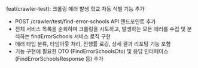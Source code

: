 feat(crawler-test): 크롤링 에러 발생 학교 자동 식별 기능 추가

- POST /crawler/test/find-error-schools API 엔드포인트 추가
- 전체 서비스 목록을 순회하며 크롤링을 시도하고, 발생하는 모든 에러를 수집 및 분석하는 findErrorSchools 서비스 로직 구현
- 에러 타입 분류, 타임아웃 처리, 진행률 로깅, 상세 결과 리포팅 기능 포함
- 기능 구현에 필요한 DTO (FindErrorSchoolsDto) 및 응답 인터페이스 (FindErrorSchoolsResponse 등) 추가
